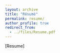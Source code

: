 ```yaml
---
layout: archive
title: "Résumé"
permalink: resume/
author_profile: true
redirect_from:
  - ../files/Resume.pdf
---
```


<nav>
    <a href="../files/Resume.pdf" style="text-decoration: none; color: inherit;">[Resume]</a>
</nav>

